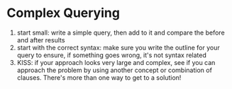 # Complex Querying
1. start small: write a simple query, then add to it and compare the before and after results
2. start with the correct syntax: make sure you write the outline for your query to ensure, if something goes wrong, it's not syntax related
3. KISS: if your approach looks very large and complex, see if you can approach the problem by using another concept or combination of clauses. There's more than one way to get to a solution!